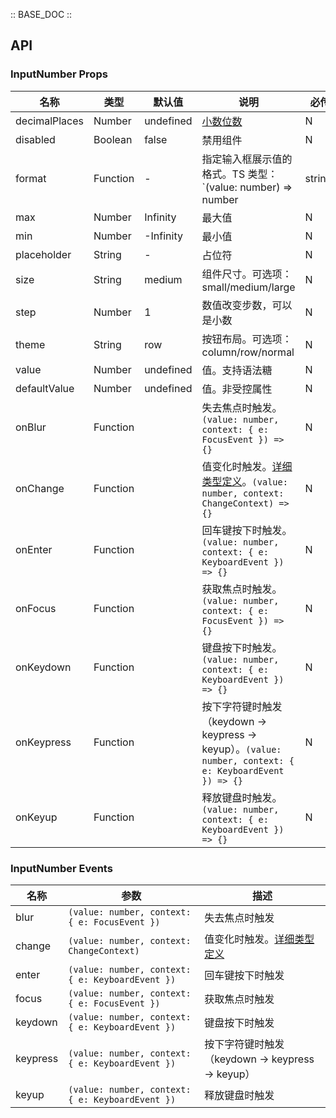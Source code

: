 :: BASE_DOC ::

## API

### InputNumber Props

名称 | 类型 | 默认值 | 说明 | 必传
-- | -- | -- | -- | --
decimalPlaces | Number | undefined | [小数位数](https://en.wiktionary.org/wiki/decimal_place) | N
disabled | Boolean | false | 禁用组件 | N
format | Function | - | 指定输入框展示值的格式。TS 类型：`(value: number) => number | string` | N
max | Number | Infinity | 最大值 | N
min | Number | -Infinity | 最小值 | N
placeholder | String | - | 占位符 | N
size | String | medium | 组件尺寸。可选项：small/medium/large | N
step | Number | 1 | 数值改变步数，可以是小数 | N
theme | String | row | 按钮布局。可选项：column/row/normal | N
value | Number | undefined | 值。支持语法糖 | N
defaultValue | Number | undefined | 值。非受控属性 | N
onBlur | Function |  | 失去焦点时触发。`(value: number, context: { e: FocusEvent }) => {}` | N
onChange | Function |  | 值变化时触发。[详细类型定义](https://github.com/Tencent/tdesign-vue-next/tree/develop/src/input-number/type.ts)。`(value: number, context: ChangeContext) => {}` | N
onEnter | Function |  | 回车键按下时触发。`(value: number, context: { e: KeyboardEvent }) => {}` | N
onFocus | Function |  | 获取焦点时触发。`(value: number, context: { e: FocusEvent }) => {}` | N
onKeydown | Function |  | 键盘按下时触发。`(value: number, context: { e: KeyboardEvent }) => {}` | N
onKeypress | Function |  | 按下字符键时触发（keydown -> keypress -> keyup）。`(value: number, context: { e: KeyboardEvent }) => {}` | N
onKeyup | Function |  | 释放键盘时触发。`(value: number, context: { e: KeyboardEvent }) => {}` | N

### InputNumber Events

名称 | 参数 | 描述
-- | -- | --
blur | `(value: number, context: { e: FocusEvent })` | 失去焦点时触发
change | `(value: number, context: ChangeContext)` | 值变化时触发。[详细类型定义](https://github.com/Tencent/tdesign-vue-next/tree/develop/src/input-number/type.ts)
enter | `(value: number, context: { e: KeyboardEvent })` | 回车键按下时触发
focus | `(value: number, context: { e: FocusEvent })` | 获取焦点时触发
keydown | `(value: number, context: { e: KeyboardEvent })` | 键盘按下时触发
keypress | `(value: number, context: { e: KeyboardEvent })` | 按下字符键时触发（keydown -> keypress -> keyup）
keyup | `(value: number, context: { e: KeyboardEvent })` | 释放键盘时触发
